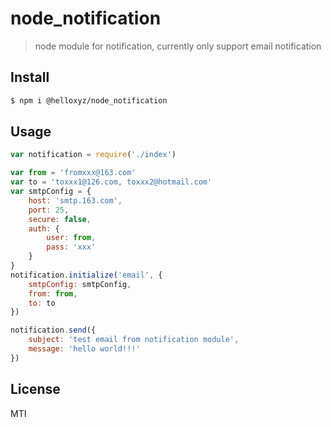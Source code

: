 # node_notification
> node module for notification, currently only support email notification

## Install
```sh
$ npm i @helloxyz/node_notification
```

## Usage

```javascript
var notification = require('./index')

var from = 'fromxxx@163.com'
var to = 'toxxx1@126.com, toxxx2@hotmail.com'
var smtpConfig = {
    host: 'smtp.163.com',
    port: 25,
    secure: false,
    auth: {
        user: from,
        pass: 'xxx'
    }
}
notification.initialize('email', {
    smtpConfig: smtpConfig,
    from: from,
    to: to
})

notification.send({
    subject: 'test email from notification module',
    message: 'hello world!!!'
})
```

## License

MTI
